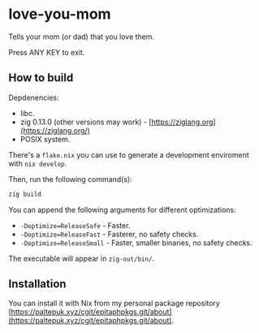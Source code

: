 # love-you-mom

Tells your mom (or dad) that you love them.

Press ANY KEY to exit.

## How to build

Depdenencies:

- libc.
- zig 0.13.0 (other versions may work) - [https://ziglang.org](https://ziglang.org/)
- POSIX system.

There's a `flake.nix` you can use to generate a development enviroment with
`nix develop`.

Then, run the following command(s):

```sh
zig build
```

You can append the following arguments for different optimizations:

- `-Doptimize=ReleaseSafe` - Faster.
- `-Doptimize=ReleaseFast` - Fasterer, no safety checks.
- `-Doptimize=ReleaseSmall` - Faster, smaller binaries, no safety checks.

The executable will appear in `zig-out/bin/`.

## Installation

You can install it with Nix from my personal package repository
[https://paltepuk.xyz/cgit/epitaphpkgs.git/about](https://paltepuk.xyz/cgit/epitaphpkgs.git/about).
